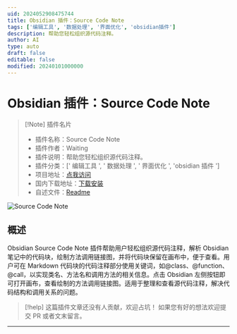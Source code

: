 ```yaml
---
uid: 2024052908475744
title: Obsidian 插件：Source Code Note
tags: ['编辑工具', '数据处理', '界面优化', 'obsidian插件']
description: 帮助您轻松组织源代码注释。
author: AI
type: auto
draft: false
editable: false
modified: 20240101000000
---
```


# Obsidian 插件：Source Code Note

> [!Note] 插件名片
> - 插件名称：Source Code Note
> - 插件作者：Waiting
> - 插件说明：帮助您轻松组织源代码注释。
> - 插件分类：[' 编辑工具 ', ' 数据处理 ', ' 界面优化 ', 'obsidian 插件 ']
> - 项目地址：[点我访问](https://github.com/waiting0324/obsidian-code-note)
> - 国内下载地址：[下载安装](https://pkmer.cn/products/plugin/pluginMarket/?source-code-note)
> - 自述文件：[Readme](https://ghproxy.net/https://raw.githubusercontent.com/waiting0324/obsidian-code-note/master/README.md)

![Source Code Note](https://cdn.pkmer.cn/covers/source-code-note_new.gif!pkmer)

## 概述

Obsidian Source Code Note 插件帮助用户轻松组织源代码注释，解析 Obsidian 笔记中的代码块，绘制方法调用链接图，并将代码块保留在画布中，便于查看。用户可在 Markdown 代码块的代码注释部分使用关键词，如@class、@function、@call，以实现类名、方法名和调用方法的相关信息。点击 Obsidian 左侧按钮即可打开画布，查看绘制的方法调用链接图。适用于整理和查看源代码注释，解决代码结构和调用关系的问题。

> [!help]
> 这篇插件文章还没有人贡献，欢迎占坑！
> 如果您有好的想法欢迎提交 PR 或者文末留言。

---



